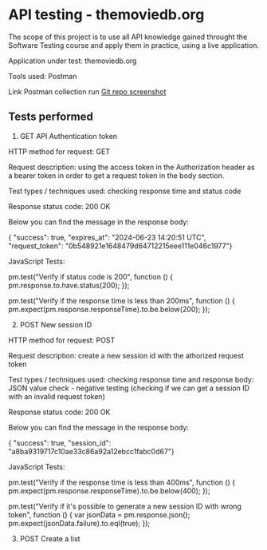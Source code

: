 # API testing - themoviedb.org

The scope of this project is to use all API knowledge gained throught the Software Testing course and apply them in practice, using a live application.

Application under test: themoviedb.org

Tools used: Postman

Link Postman collection run [Git repo screenshot](https://github.com/armandaskalu/API-testing-themoviedb.org/blob/main/TMDB.postman_test_run.json)

## Tests performed

1. GET API Authentication token

HTTP method for request: GET

Request description: using the access token in the Authorization header as a bearer token in order to get a request token in the body section. 

Test types / techniques used: checking response time and status code 

Response status code: 200 OK

Below you can find the message in the response body:

  {  "success": true,
    "expires_at": "2024-06-23 14:20:51 UTC",
    "request_token": "0b548921e1648479d64712215eee111e046c1977"}

JavaScript Tests:

pm.test("Verify if status code is 200", function () {
    pm.response.to.have.status(200);
});

pm.test("Verify if the response time is less than 200ms", function () {
    pm.expect(pm.response.responseTime).to.be.below(200);
});

2. POST New session ID

HTTP method for request: POST

Request description: create a new session id with the athorized request token

Test types / techniques used: checking response time and response body: JSON value check - negative testing (checking if we can get a session ID with an invalid request token)

Response status code: 200 OK

Below you can find the message in the response body:

{ "success": true,
    "session_id": "a8ba9319717c10ae33c86a92a12ebcc1fabc0d67"}

JavaScript Tests:

pm.test("Verify if the response time is less than 400ms", function () {
    pm.expect(pm.response.responseTime).to.be.below(400);
});

pm.test("Verify if it's possible to generate a new session ID with wrong token", function () {
    var jsonData = pm.response.json();
    pm.expect(jsonData.failure).to.eql(true);
});

3. POST Create a list


